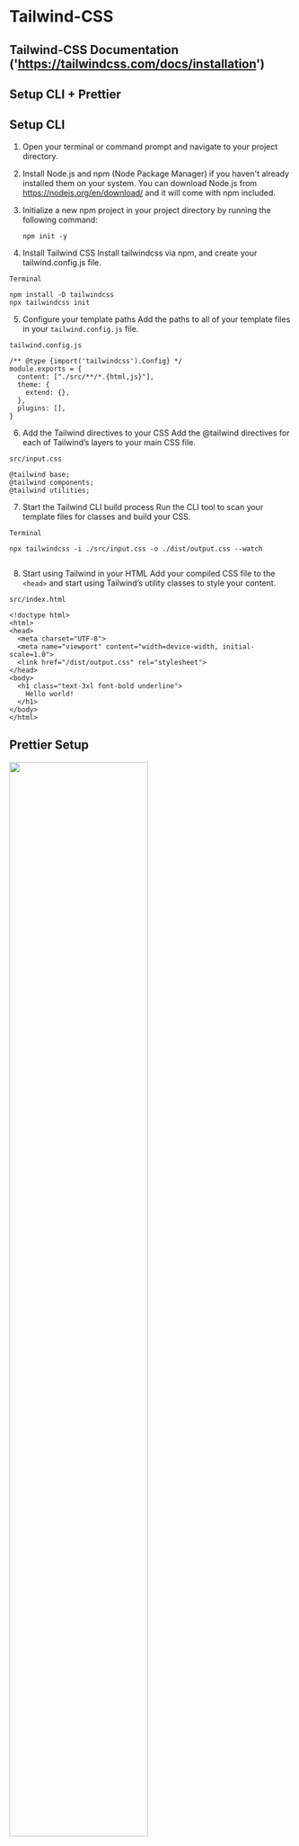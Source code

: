 # Tailwind-CSS
 
 ##  Tailwind-CSS Documentation ('https://tailwindcss.com/docs/installation')

## Setup CLI + Prettier

## Setup CLI 

1. Open your terminal or command prompt and navigate to your project directory.

2. Install Node.js and npm (Node Package Manager) if you haven't already installed them on your system. You can download Node.js from https://nodejs.org/en/download/ and it will come with npm included.

3. Initialize a new npm project in your project directory by running the following command:

    ```
    npm init -y
    ```
4. Install Tailwind CSS
Install tailwindcss via npm, and create your tailwind.config.js file.
```
Terminal

npm install -D tailwindcss
npx tailwindcss init
```
5. Configure your template paths
Add the paths to all of your template files in your `tailwind.config.js` file.
```
tailwind.config.js

/** @type {import('tailwindcss').Config} */
module.exports = {
  content: ["./src/**/*.{html,js}"],
  theme: {
    extend: {},
  },
  plugins: [],
}
```

6. Add the Tailwind directives to your CSS
Add the @tailwind directives for each of Tailwind’s layers to your main CSS file.
```
src/input.css

@tailwind base;
@tailwind components;
@tailwind utilities;
```
7. Start the Tailwind CLI build process
Run the CLI tool to scan your template files for classes and build your CSS.
```
Terminal

npx tailwindcss -i ./src/input.css -o ./dist/output.css --watch


```
8. Start using Tailwind in your HTML
Add your compiled CSS file to the `<head>` and start using Tailwind’s utility classes to style your content.
```
src/index.html

<!doctype html>
<html>
<head>
  <meta charset="UTF-8">
  <meta name="viewport" content="width=device-width, initial-scale=1.0">
  <link href="/dist/output.css" rel="stylesheet">
</head>
<body>
  <h1 class="text-3xl font-bold underline">
    Hello world!
  </h1>
</body>
</html>
```

## Prettier Setup


<img src='https://tailwindcss.com/_next/static/media/prettier-banner.79c40690.jpg' width='70%' >

<br>


A [Prettier](https://prettier.io/) plugin for Tailwind CSS v3.0+ that automatically sorts classes based on [our recommended class order](https://tailwindcss.com/blog/automatic-class-sorting-with-prettier#how-classes-are-sorted).

## Installation

To get started, just install `prettier-plugin-tailwindcss` as a dev-dependency:

```sh
npm install -D prettier prettier-plugin-tailwindcss
```

This plugin follows Prettier’s autoloading convention, so as long as you’ve got Prettier set up in your project, it’ll start working automatically as soon as it’s installed.

_Note that plugin autoloading is not supported when using certain package managers, such as pnpm or Yarn PnP. In this case you may need to add the plugin to your Prettier config explicitly:_

```js
// prettier.config.js
module.exports = {
  plugins: [require('prettier-plugin-tailwindcss')],
}
```


